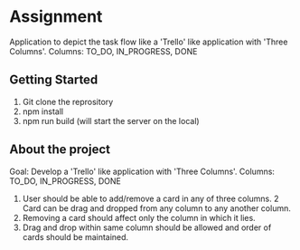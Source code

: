 # Assignment
Application to depict the task flow like a 'Trello' like application with 'Three Columns'. 
Columns: TO_DO, IN_PROGRESS, DONE

## Getting Started
1. Git clone the reprository 
2. npm install 
3. npm run build (will start the server on the local)

## About the project
Goal:
Develop a 'Trello' like application with 'Three Columns'. 
Columns: TO_DO, IN_PROGRESS, DONE
1. User should be able to add/remove a card in any of three columns.
2  Card can be drag and dropped from any column to any another column.
3. Removing a card should affect only the column in which it lies. 
4. Drag and drop within same column should be allowed and order of cards should be maintained.
